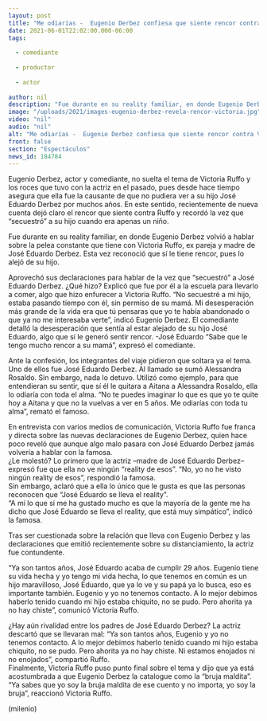 ```yaml
---
layout: post
title: "Me odiarías -  Eugenio Derbez confiesa que siente rencor contra Victoria Ruffo; piden que olvide"
date: 2021-06-01T22:02:00.000-06:00
tags:
  
  - comediante
  
  - productor
  
  - actor
  
author: nil
description: "Fue durante en su reality familiar, en donde Eugenio Derbez volvió a hablar sobre la pelea constante que tiene con Victoria Ruffo, ex pareja y madre de José Eduardo Derbez. Admitió que le tiene rencor. "
image: "/uploads/2021/images-eugenio-derbez-revela-rencor-victoria.jpg"
video: "nil"
audio: "nil"
alt: "Me odiarías -  Eugenio Derbez confiesa que siente rencor contra Victoria Ruffo; piden que olvide"
front: false
section: "Espectáculos"
news_id: 184784
---
```


Eugenio Derbez, actor y comediante, no suelta el tema de Victoria Ruffo y los roces que tuvo con la actriz en el pasado, pues desde hace tiempo asegura que ella fue la causante de que no pudiera ver a su hijo José Eduardo Derbez por muchos años. En este sentido, recientemente de nueva cuenta dejó claro el rencor que siente contra Ruffo y recordó la vez que “secuestró” a su hijo cuando era apenas un niño. 

Fue durante en su reality familiar, en donde Eugenio Derbez volvió a hablar sobre la pelea constante que tiene con Victoria Ruffo, ex pareja y madre de José Eduardo Derbez. Esta vez reconoció que sí le tiene rencor, pues lo alejó de su hijo. 

Aprovechó sus declaraciones para hablar de la vez que “secuestró” a José Eduardo Derbez. ¿Qué hizo? Explicó que fue por él a la escuela para llevarlo a comer, algo que hizo enfurecer a Victoria Ruffo. “No secuestré a mi hijo, estaba pasando tiempo con él, sin permiso de su mamá. Mi desesperación más grande de la vida era que tú pensaras que yo te había abandonado o que ya no me interesaba verte”, indicó Eugenio Derbez. El comediante detalló la desesperación que sentía al estar alejado de su hijo José Eduardo, algo que sí le generó sentir rencor. -José Eduardo “Sabe que le tengo mucho rencor a su mamá”, expresó el comediante. 

Ante la confesión, los integrantes del viaje pidieron que soltara ya el tema. Uno de ellos fue José Eduardo Derbez. Al llamado se sumó Alessandra Rosaldo. Sin embargo, nada lo detuvo. Utilizó como ejemplo, para que entendieran su sentir, que sí él le quitara a Aitana a Alessandra Rosaldo, ella lo odiaría con toda el alma. “No te puedes imaginar lo que es que yo te quite hoy a Aitana y que no la vuelvas a ver en 5 años. Me odiarías con toda tu alma”, remató el famoso. 

En entrevista con varios medios de comunicación, Victoria Ruffo fue franca y directa sobre las nuevas declaraciones de Eugenio Derbez, quien hace poco reveló que aunque algo malo pasara con José Eduardo Derbez jamás volvería a hablar con la famosa.  
¿Le molestó? Lo primero que la actriz –madre de José Eduardo Derbez– expresó fue que ella no ve ningún “reality de esos”. “No, yo no he visto ningún reality de esos”, respondió la famosa.  
Sin embargo, aclaró que a ella lo único que le gusta es que las personas reconocen que “José Eduardo se lleva el reality”.  
“A mí lo que sí me ha gustado mucho es que la mayoría de la gente me ha dicho que José Eduardo se lleva el reality, que está muy simpático”, indicó la famosa.  

Tras ser cuestionada sobre la relación que lleva con Eugenio Derbez y las declaraciones que emitió recientemente sobre su distanciamiento, la actriz fue contundente. 

 “Ya son tantos años, José Eduardo acaba de cumplir 29 años. Eugenio tiene su vida hecha y yo tengo mi vida hecha, lo que tenemos en común es un hijo maravilloso, José Eduardo, que ya lo ve y su papá ya lo busca, eso es importante también. Eugenio y yo no tenemos contacto. A lo mejor debimos haberlo tenido cuando mi hijo estaba chiquito, no se pudo. Pero ahorita ya no hay chiste”, comunicó Victoria Ruffo. 

 ¿Hay aún rivalidad entre los padres de José Eduardo Derbez? La actriz descartó que se llevaran mal: 
 “Ya son tantos años, Eugenio y yo no tenemos contacto. A lo mejor debimos haberlo tenido cuando mi hijo estaba chiquito, no se pudo. Pero ahorita ya no hay chiste. Ni estamos enojados ni no enojados”, compartió Ruffo.  
Finalmente, Victoria Ruffo puso punto final sobre el tema y dijo que ya está acostumbrada a que Eugenio Derbez la catalogue como la “bruja maldita”.
“Ya sabes que yo soy la bruja maldita de ese cuento y no importa, yo soy la bruja”, reaccionó Victoria Ruffo.  


(milenio)